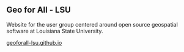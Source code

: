 ## Geo for All - LSU

Website for the user group centered around open source geospatial software at Louisiana State University.

[geoforall-lsu.github.io](https://geoforall-lsu.github.io)
